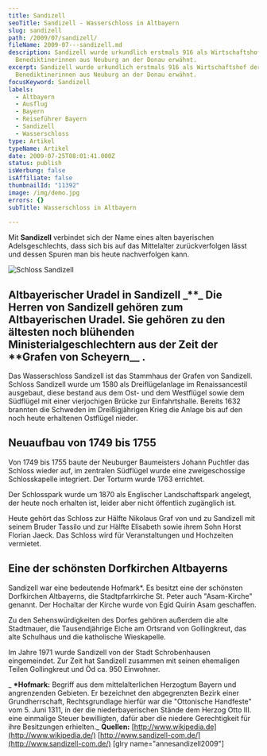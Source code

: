 ```yaml
---
title: Sandizell
seoTitle: Sandizell - Wasserschloss in Altbayern
slug: sandizell
path: /2009/07/sandizell/
fileName: 2009-07---sandizell.md
description: Sandizell wurde urkundlich erstmals 916 als Wirtschaftshof der
  Benediktinerinnen aus Neuburg an der Donau erwähnt.
excerpt: Sandizell wurde urkundlich erstmals 916 als Wirtschaftshof der
  Benediktinerinnen aus Neuburg an der Donau erwähnt.
focusKeyword: Sandizell
labels:
  - Altbayern
  - Ausflug
  - Bayern
  - Reiseführer Bayern
  - Sandizell
  - Wasserschloss
type: Artikel
typeName: Artikel
date: 2009-07-25T08:01:41.000Z
status: publish
isWerbung: false
isAffiliate: false
thumbnailId: "11392"
image: /img/demo.jpg
errors: {}
subTitle: Wasserschloss in Altbayern
  
---
```


Mit **Sandizell** verbindet sich der Name eines alten bayerischen
Adelsgeschlechts, dass sich bis auf das Mittelalter zurückverfolgen lässt und
dessen Spuren man bis heute nachverfolgen kann.

![Schloss Sandizell](http://cardamonchai.com/wp-content/uploads/2009/07/11531355705_54d0ae0f07_z.jpg)

## Altbayerischer Uradel in Sandizell \_**\_ Die Herren von Sandizell gehören zum Altbayerischen Uradel. Sie gehören zu den ältesten noch blühenden Ministerialgeschlechtern aus der Zeit der **Grafen von Scheyern\_\_ .

Das Wasserschloss Sandizell ist das Stammhaus der Grafen von Sandizell. Schloss
Sandizell wurde um 1580 als Dreiflügelanlage im Renaissancestil ausgebaut, diese
bestand aus dem Ost- und dem Westflügel sowie dem Südflügel mit einer
vierjochigen Brücke zur Einfahrtshalle. Bereits 1632 brannten die Schweden im
Dreißigjährigen Krieg die Anlage bis auf den noch heute erhaltenen Ostflügel
nieder.

## Neuaufbau von 1749 bis 1755

Von 1749 bis 1755 baute der Neuburger Baumeisters Johann Puchtler das Schloss
wieder auf, im zentralen Südflügel wurde eine zweigeschossige Schlosskapelle
integriert. Der Torturm wurde 1763 errichtet.

Der Schlosspark wurde um 1870 als Englischer Landschaftspark angelegt, der heute
noch erhalten ist, leider aber nicht öffentlich zugänglich ist.

Heute gehört das Schloss zur Hälfte Nikolaus Graf von und zu Sandizell mit
seinem Bruder Tassilo und zur Hälfte Elisabeth sowie ihrem Sohn Horst Florian
Jaeck. Das Schloss wird für Veranstaltungen und Hochzeiten vermietet.

## Eine der schönsten Dorfkirchen Altbayerns

Sandizell war eine bedeutende Hofmark\*. Es besitzt eine der schönsten
Dorfkirchen Altbayerns, die Stadtpfarrkirche St. Peter auch "Asam-Kirche"
genannt. Der Hochaltar der Kirche wurde von Egid Quirin Asam geschaffen.

Zu den Sehenswürdigkeiten des Dorfes gehören außerdem die alte Stadtmauer, die
Tausendjährige Eiche am Ortsrand von Gollingkreut, das alte Schulhaus und die
katholische Wieskapelle.

Im Jahre 1971 wurde Sandizell von der Stadt Schrobenhausen eingemeindet. Zur
Zeit hat Sandizell zusammen mit seinen ehemaligen Teilen Gollingkreut und Öd ca.
950 Einwohner.

_ **\*Hofmark:** Begriff aus dem mittelalterlichen Herzogtum Bayern und
angrenzenden Gebieten. Er bezeichnet den abgegrenzten Bezirk einer
Grundherrschaft, Rechtsgrundlage hierfür war die "Ottonische Handfeste" vom 5.
Juni 1311, in der die niederbayerischen Stände dem Herzog Otto III. eine
einmalige Steuer bewilligten, dafür aber die niedere Gerechtigkeit für ihre
Besitzungen erhielten._ **Quellen:**
[http://www.wikipedia.de](http://www.wikipedia.de/)
[http://www.sandizell-com.de/](http://www.sandizell-com.de/) [glry
name="annesandizell2009"]

  
